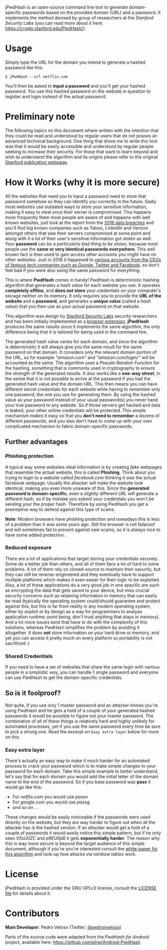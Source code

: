 jPwdHash is an open-source command line tool to generate domain-specific passwords based on the provided domain (URL) and a password.
It implements the method devised by group of researchers at the *Stanford Security Labs* (you can read more about it here: https://crypto.stanford.edu/PwdHash/).

# Usage

Simply type the URL for the domain you intend to generate a hashed password like this:

    $ jPwdHash --url netflix.com

You'll then be asked to **input a password** and you'll get your hashed password. You use this hashed password on the website in question to register 
and login instead of the actual password.

# Preliminary note

The following topics on this document where written with the intention that they could be read
and understood by regular users that do not posses an advanced technical background. One thing that drove me to 
write this tool was that it would be easily accessible and understood by regular people seeking to increase their security.
For those that want to learn beyond and wish to understand the algorithm and its origins please refer to the original [Stanford publication webpage](https://crypto.stanford.edu/PwdHash/).

# How it Works (why it is more secure)


All the websites that need you to input a password need to store that password somehow so they can 
identify you correctly in the future. Sadly most websites use outdated ways to 
store your sensitive information, making it easy to steal once their server is compromised. 
This happens more frequently them most people are aware of and happens with well known websites, just look at the report from the [2016 data breaches](https://www.identityforce.com/blog/2016-data-breaches) 
and you'll find big known companies such as Yahoo, LinkedIn and Verizon amongst others that saw their servers compromised at some point
and along with it a lot of their user's sensitive information got stolen as well. Your **password** can be a *particularly bad thing to be stolen*, because most 
people use the **same or very identical passwords everywhere**. This well known fact is then used to gain access other accounts you might have on other websites. Just in 2016 it happened to [various accounts from
the CEOs of famous tech companies such as Google, 
Twitter and Facebook](http://www.theverge.com/2016/7/9/12134754/ceo-jack-dorseys-twitter-account-hack), 
so don't feel bad if you were also using the same password for everything.

This is where **PwdHash** comes in handy! PwdHash is deterministic hashing algorithm that generates a *hash value* for each website you use.
It operates **completely offline**, and **does not store** your credentials on your computer's storage neither on its memory. 
It only requires you to provide the **URL of the website**
and a **password**, and generates a **unique value** (called a *hash value*) that you then use as 
your actual password on that website. 

This algorithm was design by [Stanford Security Labs](https://crypto.stanford.edu/PwdHash/pwdhash.pdf) security researchers 
and has been initially implemented as a [browser extension](https://www.pwdhash.com/). **jPwdHash** produces the same results since it implements the 
same algorithm, the only difference being that it is tailored for being used in the command line. 

The generated hash value varies for each domain, and since the algorithm is deterministic 
it will always give you the same result for the same password on that domain. 
It considers only the relevant domain portion of the URL, so for example *"amazon.com"* and 
*"amazon.com/login/"* will be accounted as the same.
The algorithm uses a *Pseudo Random Function* for the hashing, something that is commonly used in cryptography 
to ensure the strength of the generated results. It also works like a **one-way street**, in the sense that
it is not possible to arrive at the password if you had the generated hash value and the domain URL. 
This then means you can have different secret credentials 
for each website while having to remember only one password, the one you use for generating them.
By using the hashed value as your password instead of your usual password(s) you never hand your true password to any website.
So if those servers get hacked and data is leaked, your other online credentials will be protected.
This simple mechanism makes it easy so that you **don't need to remember** a dozens of different passwords,
and you also don't have to come up with your own complicated mechanism to fabric domain-specific passwords.

## Further advantages

### Phishing protection

A typical way some websites steal information is by creating *fake* webpages that resemble the actual website,
this is called **Phishing**. Think about you trying to login to a website called *facebouk.com* 
thinking it was the actual facebook webpage. Usually the attacker will make the website look identical, making you even more unaware of this.
Since the **generated password is domain-specific**, even a slightly different *URL* will generate a different hash,
so if by mistake you submit your credentials you won't be sending your the proper hash. Therefore by using PwdHash 
you get a preemptive way to defend against this type of scams.

**Note**: Modern browsers have phishing protection and nowadays this is less of a problem than it was some years ago. Still the browser is not failproof 
and will sometimes fail to prevent against new scams, so it is always nice to have some added protection.

### Reduced exposure

There are a lot of applications that target storing your credentials securely. Some do a better job than others,
and all of them face a lot of hard to solve problems. A lot of them rely on closed-source to maintain
their security, but they can still be reverse-engineered and they eventually have to support multiple platforms which makes
it even easier for their logic to be exploited.
Also, a lot of these applications do a very good job in one specific are such as encrypting the data that gets saved to your device,
but miss crucial security concerns such as retaining information in memory that can easily be read
(typically the operating system could/should guarantee and protect against this, but this is far from reality in any modern operating system, either by exploit or by design as a way for programmers to analyse application runtime; point being, don't trust anything that stays in memory). And a lot more issues exist that have to do with the complexity of this solutions, whereas
PwdHash simplifies the problem by avoiding it altogether. It does **not** store information on your hard drive or memory,
and yet you can access it pretty much on every platform so portability is not sacrificed :)

### Shared Credentials

If you need to have a set of websites that share the same login with various people in a simplistic way, you can handle 1 single password
and everyone can use PwdHash to get the domain-specific credentials.

## So is it foolproof?

Not quite, if you use only 1 master password and an attacker knows you're using PwdHash and he gets a hold of a couple
of your generated hashed passwords it would be possible to figure out your master password. The combination of all of these
things is relatively hard and highly unlikely for automated processes, yet if you use the same password every time be sure to pick a strong one.
Read the excerpt on `Easy extra layer` below for more on this.

### Easy extra layer

There's actually an easy way to make it much harder for an automated process to crack your password which 
is to make simple changes to your password
for each domain. 
Take this simple example to better understand, let's say that for each domain you would add the initial letter of the domain name 
to the end of the password.
So if you base password was **pass** it would go like this:

 * For *netflix.com* you would use *passn*
 * For *google.com* you would use *passg*
 * *and so on ...*

These changes would be easily noticeable if the passwords were used directly on the website, but they
are way harder to figure out when all the attacker has is the hashed version.
If an attacker would get a hold of a couple of passwords it would easily notice this simple pattern, but if he only sees
*V5sU0ZC* and *pREU0pB* it gets **exponentially harder**. The reason why this is way more secure is beyond the target
audience of this simple document, although if you're
you're interested consult the  [white-paper for this algorithm](http://crypto.stanford.edu/PwdHash/pwdhash.pdf) and
look-up how  attacks via *rainbow tables* work.


# License

jPwdHash is provided under the GNU GPLv3 license, consult the [LICENSE file](LICENSE) for details about it.

# Contributors

**Main Developer**: Pedro Veloso (Twitter: [@pedronveloso](https://twitter.com/pedronveloso))

Parts of the source code were adapted from the *PwdHash for Android* project, available here: https://github.com/phw/Android-PwdHash
